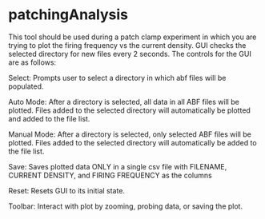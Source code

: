 # patchingAnalysis
This tool should be used during a patch clamp experiment in which you are trying to plot the firing frequency vs the current density. GUI checks the selected directory for new files every 2 seconds. The controls for the GUI are as follows: 

Select: 
Prompts user to select a directory in which abf files will be populated. 

Auto Mode: 
After a directory is selected, all data in all ABF files will be plotted. Files added to the selected directory will automatically be plotted and added to the file list. 

Manual Mode:
After a directory is selected, only selected ABF files will be plotted. Files added to the selected directory will automatically be added to the file list. 

Save: 
Saves plotted data ONLY in a single csv file with FILENAME, CURRENT DENSITY, and FIRING FREQUENCY as the columns

Reset: 
Resets GUI to its initial state. 

Toolbar: 
Interact with plot by zooming, probing data, or saving the plot. 
